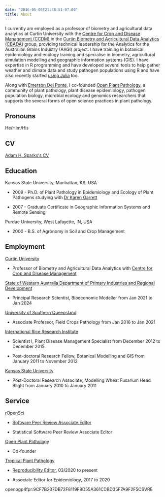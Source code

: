 ```yaml
---
date: "2016-05-05T21:48:51-07:00"
title: About
---
```


I currently am employed as a professor of biometry and agricultural data analytics at Curtin University with the [Centre for Crop and Disease Management (CCDM)](https://ccdm.com.au/) in the [Curtin Biometry and Agricultural Data Analytics (CBADA)](https://github.com/CCDM-CBADA) group, providing technical leadership for the Analytics for the Australian Grains Industry (AAGI) project.
I have training in botanical epidemiology and ecology training and specialise in biometry, agricultural simulation modelling and geographic information systems (GIS).
I have expertise in R programming and have developed several tools to help gather weather and climate data and study pathogen populations using R and have also recently started [using Julia](http://adamhsparks.github.io/Epicrop.jl/) too.

Along with [Emerson Del Ponte](https://delponte.netlify.com/), I co-founded [Open Plant Pathology](https://openplantpathology.org/), a community of plant pathology, plant disease epidemiology, pathogen population biology, microbial ecology and genomics researchers that supports the several forms of open science practices in plant pathology.

## Pronouns

He/Him/His

## CV

[Adam H. Sparks's CV](https://codeberg.org/adamhsparks/AHSparks_CV/src/branch/main/docs/Adam_H_Sparks_CV.pdf)

## Education

Kansas State University, Manhattan, KS, USA  

  * 2009 - Ph.D. of Plant Pathology in Epidemiology and Ecology of Plant Pathogens studying with [Dr Karen Garrett](https://www.garrettlab.com/garrett/)

  * 2007 - Graduate Certificate in Geographic Information Systems and Remote Sensing

Purdue University, West Lafayette, IN, USA  

  * 2000 - B.S. of Agronomy in Soil and Crop Management

## Employment

[Curtin University](https://curtin.edu.au)

  * Professor of Biometry and Agricultural Data Analytics with [Centre for Crop and Disease Management](https://ccdm.com.au/)

[State of Western Australia Department of Primary Industries and Regional Development](https://www.dpird.wa.gov.au/)  

  * Principal Research Scientist, Bioeconomic Modeller from Jan 2021 to Jan 2024  

[University of Southern Queensland](https://unisq.edu.au/)  

  * Associate Professor, Field Crops Pathology from Jan 2016 to Jan 2021

[International Rice Research Institute](https://irri.org/)  

  * Scientist I, Plant Disease Management Specialist from December 2012 to December 2015  
  
  * Post-doctoral Research Fellow, Botanical Modelling and GIS from January 2011 to November 2012  
  
[Kansas State University](https://www.plantpath.k-state.edu/)  

  * Post-Doctoral Research Associate, Modelling Wheat Fusarium Head Blight from January 2010 to January 2011  

## Service

[rOpenSci](https://ropensci.org/)  

  * [Software Peer Review Associate Editor](https://ropensci.org/blog/2021/10/12/editors2021/)
  
  * Statistical Software Peer Review Associate Editor  

[Open Plant Pathology](https://openplantpathology.org/)  

  * Co-founder

[Tropical Plant Pathology](https://www.springer.com/life+sciences/plant+sciences/journal/40858)

  * [Reproducibility Editor](http://sbfitopatologia.org.br/tpp/post/reproducibility-editor/), 03/2020 to present  

  * Associate Editor for Epidemiology, 2017 to 2020  

openpgp4fpr:9CF7B237DB72F8119F8D55A361CDBD35F7A9F2F5CSVRE
